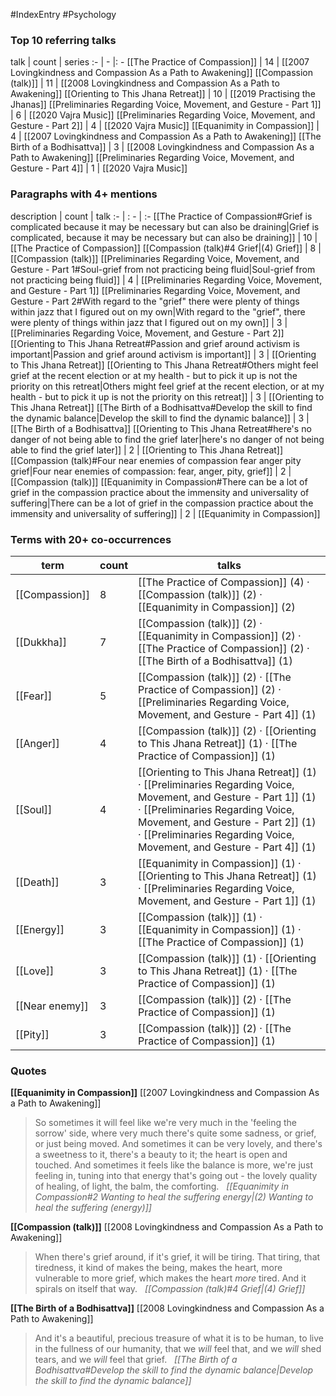 #IndexEntry #Psychology

### Top 10 referring talks
talk | count | series
:- | - |: -
[[The Practice of Compassion]] | 14 | [[2007 Lovingkindness and Compassion As a Path to Awakening]]
[[Compassion (talk)]] | 11 | [[2008 Lovingkindness and Compassion As a Path to Awakening]]
[[Orienting to This Jhana Retreat]] | 10 | [[2019 Practising the Jhanas]]
[[Preliminaries Regarding Voice, Movement, and Gesture - Part 1]] | 6 | [[2020 Vajra Music]]
[[Preliminaries Regarding Voice, Movement, and Gesture - Part 2]] | 4 | [[2020 Vajra Music]]
[[Equanimity in Compassion]] | 4 | [[2007 Lovingkindness and Compassion As a Path to Awakening]]
[[The Birth of a Bodhisattva]] | 3 | [[2008 Lovingkindness and Compassion As a Path to Awakening]]
[[Preliminaries Regarding Voice, Movement, and Gesture - Part 4]] | 1 | [[2020 Vajra Music]]

### Paragraphs with 4+ mentions
description | count | talk
:- | : - | :-
[[The Practice of Compassion#Grief is complicated because it may be necessary but can also be draining\|Grief is complicated, because it may be necessary but can also be draining]] | 10 | [[The Practice of Compassion]]
[[Compassion (talk)#4 Grief\|(4) Grief]] | 8 | [[Compassion (talk)]]
[[Preliminaries Regarding Voice, Movement, and Gesture - Part 1#Soul-grief from not practicing being fluid\|Soul-grief from not practicing being fluid]] | 4 | [[Preliminaries Regarding Voice, Movement, and Gesture - Part 1]]
[[Preliminaries Regarding Voice, Movement, and Gesture - Part 2#With regard to the "grief" there were plenty of things within jazz that I figured out on my own\|With regard to the "grief", there were plenty of things within jazz that I figured out on my own]] | 3 | [[Preliminaries Regarding Voice, Movement, and Gesture - Part 2]]
[[Orienting to This Jhana Retreat#Passion and grief around activism is important\|Passion and grief around activism is important]] | 3 | [[Orienting to This Jhana Retreat]]
[[Orienting to This Jhana Retreat#Others might feel grief at the recent election or at my health - but to pick it up is not the priority on this retreat\|Others might feel grief at the recent election, or at my health - but to pick it up is not the priority on this retreat]] | 3 | [[Orienting to This Jhana Retreat]]
[[The Birth of a Bodhisattva#Develop the skill to find the dynamic balance\|Develop the skill to find the dynamic balance]] | 3 | [[The Birth of a Bodhisattva]]
[[Orienting to This Jhana Retreat#here's no danger of not being able to find the grief later\|here's no danger of not being able to find the grief later]] | 2 | [[Orienting to This Jhana Retreat]]
[[Compassion (talk)#Four near enemies of compassion fear anger pity grief\|Four near enemies of compassion: fear, anger, pity, grief]] | 2 | [[Compassion (talk)]]
[[Equanimity in Compassion#There can be a lot of grief in the compassion practice about the immensity and universality of suffering\|There can be a lot of grief in the compassion practice about the immensity and universality of suffering]] | 2 | [[Equanimity in Compassion]]

### Terms with 20+ co-occurrences
term | count | talks
-|-|-
[[Compassion]] | 8 | <span class="counts">[[The Practice of Compassion]] (4) · [[Compassion (talk)]] (2) · [[Equanimity in Compassion]] (2)</span> 
[[Dukkha]] | 7 | <span class="counts">[[Compassion (talk)]] (2) · [[Equanimity in Compassion]] (2) · [[The Practice of Compassion]] (2) · [[The Birth of a Bodhisattva]] (1)</span> 
[[Fear]] | 5 | <span class="counts">[[Compassion (talk)]] (2) · [[The Practice of Compassion]] (2) · [[Preliminaries Regarding Voice, Movement, and Gesture - Part 4]] (1)</span> 
[[Anger]] | 4 | <span class="counts">[[Compassion (talk)]] (2) · [[Orienting to This Jhana Retreat]] (1) · [[The Practice of Compassion]] (1)</span> 
[[Soul]] | 4 | <span class="counts">[[Orienting to This Jhana Retreat]] (1) · [[Preliminaries Regarding Voice, Movement, and Gesture - Part 1]] (1) · [[Preliminaries Regarding Voice, Movement, and Gesture - Part 2]] (1) · [[Preliminaries Regarding Voice, Movement, and Gesture - Part 4]] (1)</span> 
[[Death]] | 3 | <span class="counts">[[Equanimity in Compassion]] (1) · [[Orienting to This Jhana Retreat]] (1) · [[Preliminaries Regarding Voice, Movement, and Gesture - Part 1]] (1)</span> 
[[Energy]] | 3 | <span class="counts">[[Compassion (talk)]] (1) · [[Equanimity in Compassion]] (1) · [[The Practice of Compassion]] (1)</span> 
[[Love]] | 3 | <span class="counts">[[Compassion (talk)]] (1) · [[Orienting to This Jhana Retreat]] (1) · [[The Practice of Compassion]] (1)</span> 
[[Near enemy]] | 3 | <span class="counts">[[Compassion (talk)]] (2) · [[The Practice of Compassion]] (1)</span> 
[[Pity]] | 3 | <span class="counts">[[Compassion (talk)]] (2) · [[The Practice of Compassion]] (1)</span> 

### Quotes
**[[Equanimity in Compassion]]**
<span class="counts">[[2007 Lovingkindness and Compassion As a Path to Awakening]]</span>
> So sometimes it will feel like we're very much in the 'feeling the sorrow' side, where very much there's quite some sadness, or grief, or just being moved. And sometimes it can be very lovely, and there's a sweetness to it, there's a beauty to it; the heart is open and touched. And sometimes it feels like the balance is more, we're just feeling in, tuning into that energy that's going out - the lovely quality of healing, of light, the balm, the comforting. &nbsp;&nbsp;<span class="counts">_[[Equanimity in Compassion#2 Wanting to heal the suffering energy|(2) Wanting to heal the suffering (energy)]]_</span>

**[[Compassion (talk)]]**
<span class="counts">[[2008 Lovingkindness and Compassion As a Path to Awakening]]</span>
> When there's grief around, if it's grief, it will be tiring. That tiring, that tiredness, it kind of makes the being, makes the heart, more vulnerable to more grief, which makes the heart _more_ tired. And it spirals on itself that way. &nbsp;&nbsp;<span class="counts">_[[Compassion (talk)#4 Grief|(4) Grief]]_</span>

**[[The Birth of a Bodhisattva]]**
<span class="counts">[[2008 Lovingkindness and Compassion As a Path to Awakening]]</span>
> And it's a beautiful, precious treasure of what it is to be human, to live in the fullness of our humanity, that we _will_ feel that, and we _will_ shed tears, and we _will_ feel that grief. &nbsp;&nbsp;<span class="counts">_[[The Birth of a Bodhisattva#Develop the skill to find the dynamic balance|Develop the skill to find the dynamic balance]]_</span>


